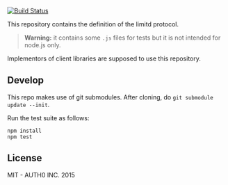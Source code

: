 [![Build Status](https://travis-ci.org/limitd/protocol.svg)](https://travis-ci.org/limitd/protocol)

This repository contains the definition of the limitd protocol.

> **Warning:** it contains some `.js` files for tests but it is not intended for node.js only.

Implementors of client libraries are supposed to use this repository.

## Develop

This repo makes use of git submodules. After cloning, do `git submodule update --init`.

Run the test suite as follows:

```
npm install
npm test
```

## License

MIT - AUTH0 INC. 2015
